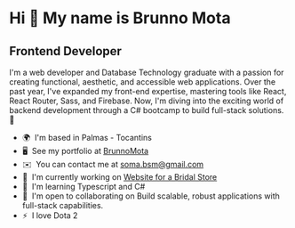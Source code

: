 Hi 👋 My name is Brunno Mota
============================

Frontend Developer
------------------

I'm a web developer and Database Technology graduate with a passion for creating functional, aesthetic, and accessible web applications. Over the past year, I've expanded my front-end expertise, mastering tools like React, React Router, Sass, and Firebase. Now, I'm diving into the exciting world of backend development through a C# bootcamp to build full-stack solutions. 🚀

*   🌍  I'm based in Palmas - Tocantins
*   🖥️  See my portfolio at [BrunnoMota](http://brunnomota.com.br/)
*   ✉️  You can contact me at [soma.bsm@gmail.com](mailto:soma.bsm@gmail.com)
*   🚀  I'm currently working on [Website for a Bridal Store](http://requintenoivas.netlify.app/)
*   🧠  I'm learning Typescript and C#
*   🤝  I'm open to collaborating on Build scalable, robust applications with full-stack capabilities.
*   ⚡  I love Dota 2
